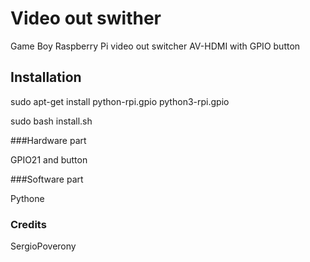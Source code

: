 # Video out swither

Game Boy Raspberry Pi video out switcher AV-HDMI with GPIO button

## Installation
sudo apt-get install python-rpi.gpio python3-rpi.gpio

sudo bash install.sh

###Hardware part

GPIO21 and button

###Software part

Pythone

### Credits
SergioPoverony
